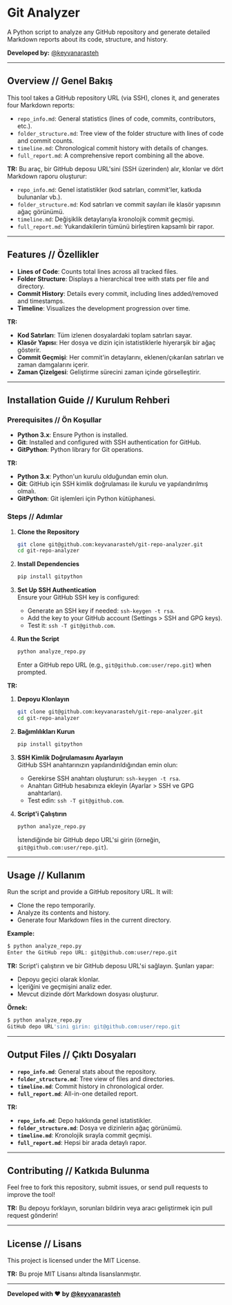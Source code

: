 # Git Analyzer

A Python script to analyze any GitHub repository and generate detailed Markdown reports about its code, structure, and history.

**Developed by:** [@keyvanarasteh](https://github.com/keyvanarasteh)

---

## Overview // Genel Bakış

This tool takes a GitHub repository URL (via SSH), clones it, and generates four Markdown reports:
- `repo_info.md`: General statistics (lines of code, commits, contributors, etc.).
- `folder_structure.md`: Tree view of the folder structure with lines of code and commit counts.
- `timeline.md`: Chronological commit history with details of changes.
- `full_report.md`: A comprehensive report combining all the above.

**TR:** Bu araç, bir GitHub deposu URL'sini (SSH üzerinden) alır, klonlar ve dört Markdown raporu oluşturur:
- `repo_info.md`: Genel istatistikler (kod satırları, commit'ler, katkıda bulunanlar vb.).
- `folder_structure.md`: Kod satırları ve commit sayıları ile klasör yapısının ağaç görünümü.
- `timeline.md`: Değişiklik detaylarıyla kronolojik commit geçmişi.
- `full_report.md`: Yukarıdakilerin tümünü birleştiren kapsamlı bir rapor.

---

## Features // Özellikler

- **Lines of Code**: Counts total lines across all tracked files.
- **Folder Structure**: Displays a hierarchical tree with stats per file and directory.
- **Commit History**: Details every commit, including lines added/removed and timestamps.
- **Timeline**: Visualizes the development progression over time.

**TR:**
- **Kod Satırları**: Tüm izlenen dosyalardaki toplam satırları sayar.
- **Klasör Yapısı**: Her dosya ve dizin için istatistiklerle hiyerarşik bir ağaç gösterir.
- **Commit Geçmişi**: Her commit'in detaylarını, eklenen/çıkarılan satırları ve zaman damgalarını içerir.
- **Zaman Çizelgesi**: Geliştirme sürecini zaman içinde görselleştirir.

---

## Installation Guide // Kurulum Rehberi

### Prerequisites // Ön Koşullar
- **Python 3.x**: Ensure Python is installed.
- **Git**: Installed and configured with SSH authentication for GitHub.
- **GitPython**: Python library for Git operations.

**TR:**
- **Python 3.x**: Python'un kurulu olduğundan emin olun.
- **Git**: GitHub için SSH kimlik doğrulaması ile kurulu ve yapılandırılmış olmalı.
- **GitPython**: Git işlemleri için Python kütüphanesi.

### Steps // Adımlar
1. **Clone the Repository**  
   ```bash
   git clone git@github.com:keyvanarasteh/git-repo-analyzer.git
   cd git-repo-analyzer
   ```

2. **Install Dependencies**  
   ```bash
   pip install gitpython
   ```

3. **Set Up SSH Authentication**  
   Ensure your GitHub SSH key is configured:
   - Generate an SSH key if needed: `ssh-keygen -t rsa`.
   - Add the key to your GitHub account (Settings > SSH and GPG keys).
   - Test it: `ssh -T git@github.com`.

4. **Run the Script**  
   ```bash
   python analyze_repo.py
   ```
   Enter a GitHub repo URL (e.g., `git@github.com:user/repo.git`) when prompted.

**TR:**
1. **Depoyu Klonlayın**  
   ```bash
   git clone git@github.com:keyvanarasteh/git-repo-analyzer.git
   cd git-repo-analyzer
   ```

2. **Bağımlılıkları Kurun**  
   ```bash
   pip install gitpython
   ```

3. **SSH Kimlik Doğrulamasını Ayarlayın**  
   GitHub SSH anahtarınızın yapılandırıldığından emin olun:
   - Gerekirse SSH anahtarı oluşturun: `ssh-keygen -t rsa`.
   - Anahtarı GitHub hesabınıza ekleyin (Ayarlar > SSH ve GPG anahtarları).
   - Test edin: `ssh -T git@github.com`.

4. **Script'i Çalıştırın**  
   ```bash
   python analyze_repo.py
   ```
   İstendiğinde bir GitHub depo URL'si girin (örneğin, `git@github.com:user/repo.git`).

---

## Usage // Kullanım

Run the script and provide a GitHub repository URL. It will:
- Clone the repo temporarily.
- Analyze its contents and history.
- Generate four Markdown files in the current directory.

**Example:**
```bash
$ python analyze_repo.py
Enter the GitHub repo URL: git@github.com:user/repo.git
```

**TR:**
Script'i çalıştırın ve bir GitHub deposu URL'si sağlayın. Şunları yapar:
- Depoyu geçici olarak klonlar.
- İçeriğini ve geçmişini analiz eder.
- Mevcut dizinde dört Markdown dosyası oluşturur.

**Örnek:**
```bash
$ python analyze_repo.py
GitHub depo URL'sini girin: git@github.com:user/repo.git
```

---

## Output Files // Çıktı Dosyaları

- **`repo_info.md`**: General stats about the repository.
- **`folder_structure.md`**: Tree view of files and directories.
- **`timeline.md`**: Commit history in chronological order.
- **`full_report.md`**: All-in-one detailed report.

**TR:**
- **`repo_info.md`**: Depo hakkında genel istatistikler.
- **`folder_structure.md`**: Dosya ve dizinlerin ağaç görünümü.
- **`timeline.md`**: Kronolojik sırayla commit geçmişi.
- **`full_report.md`**: Hepsi bir arada detaylı rapor.

---

## Contributing // Katkıda Bulunma

Feel free to fork this repository, submit issues, or send pull requests to improve the tool!

**TR:**
Bu depoyu forklayın, sorunları bildirin veya aracı geliştirmek için pull request gönderin!

---

## License // Lisans

This project is licensed under the MIT License.

**TR:**
Bu proje MIT Lisansı altında lisanslanmıştır.

---

**Developed with ❤️ by [@keyvanarasteh](https://github.com/keyvanarasteh)**  
```
